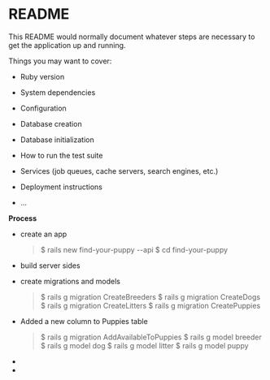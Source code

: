 # README

This README would normally document whatever steps are necessary to get the
application up and running.

Things you may want to cover:

- Ruby version

- System dependencies

- Configuration

- Database creation

- Database initialization

- How to run the test suite

- Services (job queues, cache servers, search engines, etc.)

- Deployment instructions

- ...

**Process**

- create an app
  > $ rails new find-your-puppy --api
  > $ cd find-your-puppy
- build server sides
- create migrations and models
  > $ rails g migration CreateBreeders
  > $ rails g migration CreateDogs
  > $ rails g migration CreateLitters
  > $ rails g migration CreatePuppies
- Added a new column to Puppies table
  > $ rails g migration AddAvailableToPuppies
  > $ rails g model breeder
  > $ rails g model dog
  > $ rails g model litter
  > $ rails g model puppy
-

-

